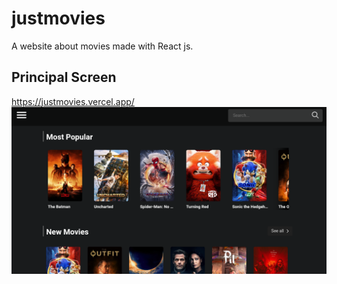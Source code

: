 # justmovies
A website about movies made with React js.
## Principal Screen
https://justmovies.vercel.app/
![img](https://github.com/JonathanSaan/justmovies/blob/ffcbeda51d5f67d449cce9dc3d8ad6870e924a45/Capture+_2022-05-01-13-08-17-1-1-1.png)

